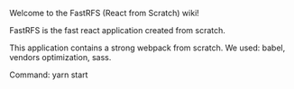 Welcome to the FastRFS (React from Scratch) wiki!

FastRFS is the fast react application created from scratch.

This application contains a strong webpack from scratch. 
We used: babel, vendors optimization, sass.

Command: yarn start
